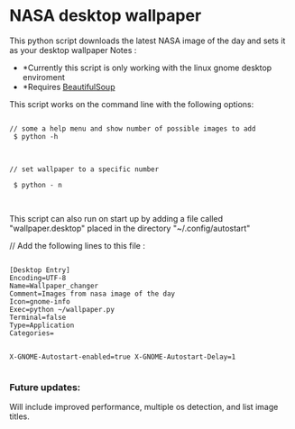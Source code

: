 <h1> NASA desktop wallpaper</h1>
<p>
This python script downloads the latest NASA image of the day and sets it as your desktop wallpaper
Notes :
<p>
<ul>
    <li> *Currently this script is only working with the linux gnome desktop enviroment</li>
    <li> *Requires <a href="http://www.crummy.com/software/BeautifulSoup/">BeautifulSoup</a></li>
</ul>
This script works on the command line with the following options:<br />
<pre>
<code>
// some a help menu and show number of possible images to add
 $ python -h
</code>
</pre>
<pre>
<code>
// set wallpaper to a specific number<br />
 $ python - n <a number> <br />
</code>
</pre>
<p>
This script can also run on start up by adding a file called "wallpaper.desktop" placed in the directory 
"~/.config/autostart"
</p>
// Add the following lines to this file :
<pre>
<code>
[Desktop Entry]
Encoding=UTF-8
Name=Wallpaper_changer
Comment=Images from nasa image of the day
Icon=gnome-info
Exec=python ~/wallpaper.py
Terminal=false
Type=Application
Categories=

X-GNOME-Autostart-enabled=true
X-GNOME-Autostart-Delay=1
</code>
</pre>
<h3>Future updates:</h3>
<p>Will include improved performance, multiple os detection, and list image titles.</p>
